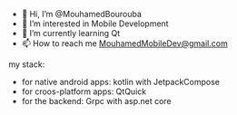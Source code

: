 - 👋 Hi, I’m @MouhamedBourouba
- 👀 I’m interested in Mobile Development
- 🌱 I’m currently learning Qt
- 📫 How to reach me MouhamedMobileDev@gmail.com

my stack:
<ul>
  <li>for native android apps: kotlin with JetpackCompose</li>
  <li>for croos-platform apps: QtQuick</li>
  <li>for the backend: Grpc with asp.net core</li>
</ul>


<!---
MouhamedBourouba/MouhamedBourouba is a ✨ special ✨ repository because its `README.md` (this file) appears on your GitHub profile.
You can click the Preview link to take a look at your changes.
--->
